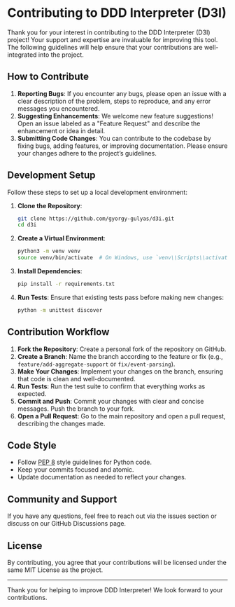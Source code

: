 # Contributing to DDD Interpreter (D3I)

Thank you for your interest in contributing to the DDD Interpreter (D3I) project! Your support and expertise are invaluable for improving this tool. The following guidelines will help ensure that your contributions are well-integrated into the project.

## How to Contribute
1. **Reporting Bugs**: If you encounter any bugs, please open an issue with a clear description of the problem, steps to reproduce, and any error messages you encountered.
2. **Suggesting Enhancements**: We welcome new feature suggestions! Open an issue labeled as a "Feature Request" and describe the enhancement or idea in detail.
3. **Submitting Code Changes**: You can contribute to the codebase by fixing bugs, adding features, or improving documentation. Please ensure your changes adhere to the project’s guidelines.

## Development Setup

Follow these steps to set up a local development environment:

1. **Clone the Repository**:
    ```bash
    git clone https://github.com/gyorgy-gulyas/d3i.git
    cd d3i
    ```

2. **Create a Virtual Environment**:
    ```bash
    python3 -m venv venv
    source venv/bin/activate  # On Windows, use `venv\\Scripts\\activate`
    ```

3. **Install Dependencies**:
    ```bash
    pip install -r requirements.txt
    ```

4. **Run Tests**:
    Ensure that existing tests pass before making new changes:
    ```bash
    python -m unittest discover
    ```

## Contribution Workflow

1. **Fork the Repository**: Create a personal fork of the repository on GitHub.
2. **Create a Branch**: Name the branch according to the feature or fix (e.g., `feature/add-aggregate-support` or `fix/event-parsing`).
3. **Make Your Changes**: Implement your changes on the branch, ensuring that code is clean and well-documented.
4. **Run Tests**: Run the test suite to confirm that everything works as expected.
5. **Commit and Push**: Commit your changes with clear and concise messages. Push the branch to your fork.
6. **Open a Pull Request**: Go to the main repository and open a pull request, describing the changes made.

## Code Style

- Follow [PEP 8](https://www.python.org/dev/peps/pep-0008/) style guidelines for Python code.
- Keep your commits focused and atomic.
- Update documentation as needed to reflect your changes.

## Community and Support

If you have any questions, feel free to reach out via the issues section or discuss on our GitHub Discussions page.

## License

By contributing, you agree that your contributions will be licensed under the same MIT License as the project.

---

Thank you for helping to improve DDD Interpreter! We look forward to your contributions.
